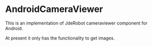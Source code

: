 # AndroidCameraViewer
This is an implementation of JdeRobot cameraviewer component for Android.

At present it only has the functionality to get images. 
